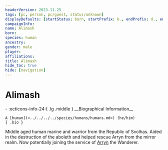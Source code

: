 ```yaml
---
headerVersion: 2023.11.25
tags: [pc, person, pc/guest, status/unknown]
displayDefaults: {startStatus: born, startPrefix: b., endPrefix: d., endStatus: died}
campaignInfo:
name: Alimash
born:
species: human
ancestry:
gender: male
player:
affiliations:
title: Alimash
hide_toc: true
hide: [navigation]
---
```

# Alimash
<div class="grid cards ext-narrow-margin ext-one-column" markdown>
- :octicons-info-24:{ .lg .middle } __Biographical Information__

    A [human](<../../../../species/humans/humans.md>) (he/him)  
    { .bio }

</div>


Middle aged human marine and warrior from the Republic of Svolhas. Aided in the destruction of the aboleth and helped rescue Arryn from the mirror realm. Now potentially joining the service of [Arryn](<../../../other-humans/arryn.md>) the Wanderer.
